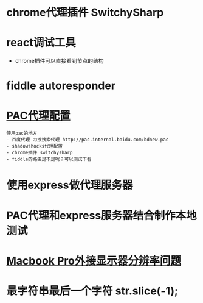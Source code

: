 
# chrome代理插件 SwitchySharp

# react调试工具
* chrome插件可以直接看到节点的结构

# fiddle autoresponder

# [PAC代理配置](http://blog.csdn.net/xundh/article/details/48193369)
    使用pac的地方
    - 百度代理 内搜搜索代理 http://pac.internal.baidu.com/bdnew.pac
    - shadowshocks代理配置
    - chrome插件 switchysharp
    - fiddle的路由是不是呢？可以测试下看

# 使用express做代理服务器

# PAC代理和express服务器结合制作本地测试

# [Macbook Pro外接显示器分辨率问题](https://sandomingo.github.io/blog/2014/04/16/macbookpro-external-display-resolution-problem/)


# 最字符串最后一个字符 str.slice(-1);